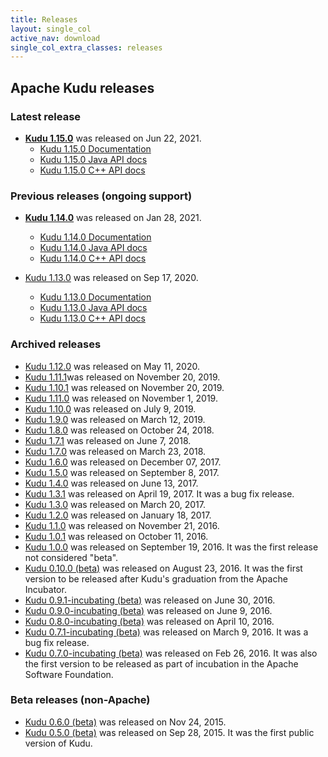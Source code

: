 ```yaml
---
title: Releases
layout: single_col
active_nav: download
single_col_extra_classes: releases
---
```


## Apache Kudu releases

### Latest release

* **[Kudu 1.15.0](1.15.0/)** was released on Jun 22, 2021. <!-- LATREL: DO NOT REMOVE -->
    * [Kudu 1.15.0 Documentation](1.15.0/docs/)
    * [Kudu 1.15.0 Java API docs](1.15.0/apidocs/)
    * [Kudu 1.15.0 C++ API docs](1.15.0/cpp-client-api/)

### Previous releases (ongoing support)

* **[Kudu 1.14.0](1.14.0/)** was released on Jan 28, 2021. <!-- PREVREL: DO NOT REMOVE -->
    * [Kudu 1.14.0 Documentation](1.14.0/docs/)
    * [Kudu 1.14.0 Java API docs](1.14.0/apidocs/)
    * [Kudu 1.14.0 C++ API docs](1.14.0/cpp-client-api/)

* [Kudu 1.13.0](1.13.0/) was released on Sep 17, 2020. <!-- PREVREL: DO NOT REMOVE -->
    * [Kudu 1.13.0 Documentation](1.13.0/docs/)
    * [Kudu 1.13.0 Java API docs](1.13.0/apidocs/)
    * [Kudu 1.13.0 C++ API docs](1.13.0/cpp-client-api/)

### Archived releases
* [Kudu 1.12.0](1.12.0/) was released on May 11, 2020.  <!--ARCHREL: DO NOT REMOVE -->
* [Kudu 1.11.1](1.11.1/)was released on November 20, 2019.
* [Kudu 1.10.1](1.10.1/) was released on November 20, 2019.
* [Kudu 1.11.0](1.11.0/) was released on November 1, 2019.
* [Kudu 1.10.0](1.10.0/) was released on July 9, 2019.
* [Kudu 1.9.0](1.9.0/) was released on March 12, 2019.
* [Kudu 1.8.0](1.8.0/) was released on October 24, 2018.
* [Kudu 1.7.1](1.7.1/) was released on June 7, 2018.
* [Kudu 1.7.0](1.7.0/) was released on March 23, 2018.
* [Kudu 1.6.0](1.6.0/) was released on December 07, 2017.
* [Kudu 1.5.0](1.5.0/) was released on September 8, 2017.
* [Kudu 1.4.0](1.4.0/) was released on June 13, 2017.
* [Kudu 1.3.1](1.3.1/) was released on April 19, 2017. It was a bug fix release.
* [Kudu 1.3.0](1.3.0/) was released on March 20, 2017.
* [Kudu 1.2.0](1.2.0/) was released on January 18, 2017.
* [Kudu 1.1.0](1.1.0/) was released on November 21, 2016.
* [Kudu 1.0.1](1.0.1/) was released on October 11, 2016.
* [Kudu 1.0.0](1.0.0/) was released on September 19, 2016.
    It was the first release not considered "beta".
* [Kudu 0.10.0 (beta)](0.10.0/) was released on August 23, 2016.
    It was the first version to be released after Kudu's graduation from the
    Apache Incubator.
* [Kudu 0.9.1-incubating (beta)](0.9.1/) was released on June 30, 2016.
* [Kudu 0.9.0-incubating (beta)](0.9.0/) was released on June 9, 2016.
* [Kudu 0.8.0-incubating (beta)](0.8.0/) was released on April 10, 2016.
* [Kudu 0.7.1-incubating (beta)](0.7.1/) was released on March 9, 2016. It was a bug fix release.
* [Kudu 0.7.0-incubating (beta)](0.7.0/) was released on Feb 26, 2016.
  It was also the first version to be released as part of incubation in the Apache Software Foundation.

### Beta releases (non-Apache)

* [Kudu 0.6.0 (beta)](0.6.0/) was released on Nov 24, 2015.
* [Kudu 0.5.0 (beta)](0.5.0/) was released on Sep 28, 2015. It was the first public version of Kudu.
